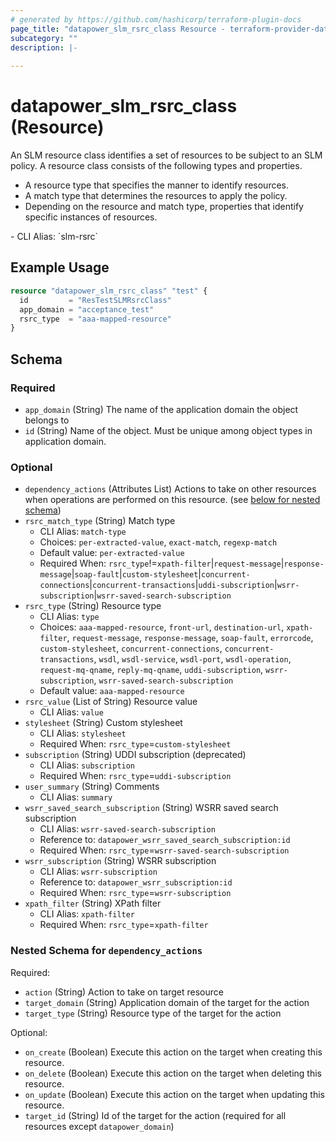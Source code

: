 ```yaml
---
# generated by https://github.com/hashicorp/terraform-plugin-docs
page_title: "datapower_slm_rsrc_class Resource - terraform-provider-datapower"
subcategory: ""
description: |-
  
---
```


# datapower_slm_rsrc_class (Resource)

<p>An SLM resource class identifies a set of resources to be subject to an SLM policy. A resource class consists of the following types and properties.</p><ul><li>A resource type that specifies the manner to identify resources.</li><li>A match type that determines the resources to apply the policy.</li><li>Depending on the resource and match type, properties that identify specific instances of resources.</li></ul>
  - CLI Alias: `slm-rsrc`

## Example Usage

```terraform
resource "datapower_slm_rsrc_class" "test" {
  id         = "ResTestSLMRsrcClass"
  app_domain = "acceptance_test"
  rsrc_type  = "aaa-mapped-resource"
}
```

<!-- schema generated by tfplugindocs -->
## Schema

### Required

- `app_domain` (String) The name of the application domain the object belongs to
- `id` (String) Name of the object. Must be unique among object types in application domain.

### Optional

- `dependency_actions` (Attributes List) Actions to take on other resources when operations are performed on this resource. (see [below for nested schema](#nestedatt--dependency_actions))
- `rsrc_match_type` (String) Match type
  - CLI Alias: `match-type`
  - Choices: `per-extracted-value`, `exact-match`, `regexp-match`
  - Default value: `per-extracted-value`
  - Required When: `rsrc_type`!=`xpath-filter`|`request-message`|`response-message`|`soap-fault`|`custom-stylesheet`|`concurrent-connections`|`concurrent-transactions`|`uddi-subscription`|`wsrr-subscription`|`wsrr-saved-search-subscription`
- `rsrc_type` (String) Resource type
  - CLI Alias: `type`
  - Choices: `aaa-mapped-resource`, `front-url`, `destination-url`, `xpath-filter`, `request-message`, `response-message`, `soap-fault`, `errorcode`, `custom-stylesheet`, `concurrent-connections`, `concurrent-transactions`, `wsdl`, `wsdl-service`, `wsdl-port`, `wsdl-operation`, `request-mq-qname`, `reply-mq-qname`, `uddi-subscription`, `wsrr-subscription`, `wsrr-saved-search-subscription`
  - Default value: `aaa-mapped-resource`
- `rsrc_value` (List of String) Resource value
  - CLI Alias: `value`
- `stylesheet` (String) Custom stylesheet
  - CLI Alias: `stylesheet`
  - Required When: `rsrc_type`=`custom-stylesheet`
- `subscription` (String) UDDI subscription (deprecated)
  - CLI Alias: `subscription`
  - Required When: `rsrc_type`=`uddi-subscription`
- `user_summary` (String) Comments
  - CLI Alias: `summary`
- `wsrr_saved_search_subscription` (String) WSRR saved search subscription
  - CLI Alias: `wsrr-saved-search-subscription`
  - Reference to: `datapower_wsrr_saved_search_subscription:id`
  - Required When: `rsrc_type`=`wsrr-saved-search-subscription`
- `wsrr_subscription` (String) WSRR subscription
  - CLI Alias: `wsrr-subscription`
  - Reference to: `datapower_wsrr_subscription:id`
  - Required When: `rsrc_type`=`wsrr-subscription`
- `xpath_filter` (String) XPath filter
  - CLI Alias: `xpath-filter`
  - Required When: `rsrc_type`=`xpath-filter`

<a id="nestedatt--dependency_actions"></a>
### Nested Schema for `dependency_actions`

Required:

- `action` (String) Action to take on target resource
- `target_domain` (String) Application domain of the target for the action
- `target_type` (String) Resource type of the target for the action

Optional:

- `on_create` (Boolean) Execute this action on the target when creating this resource.
- `on_delete` (Boolean) Execute this action on the target when deleting this resource.
- `on_update` (Boolean) Execute this action on the target when updating this resource.
- `target_id` (String) Id of the target for the action (required for all resources except `datapower_domain`)
